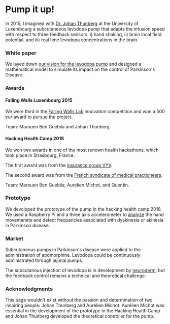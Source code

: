 # Pump it up!

In 2015, I imagined with [Dr. Johan Thunberg](https://scholar.google.fr/citations?user=EG4ZBbcAAAAJ&hl=en) at the University of Luxembourg a subcutaneous levodopa pump that adapts the infusion speed with respect to three feedback sensors: i) hand shaking, ii) brain local
field potential, and iii) real time levodopa concentrations in the brain.

### White paper
We layed down [our vision for the levodopa pump](https://arxiv.org/abs/1608.07232) and designed a mathematical model to simulate its impact on the control of Parkinson's Disease.

### Awards

#### Falling Walls Luxembourg 2015
We were third in the [Falling Walls Lab](https://wwwfr.uni.lu/universite/actualites/a_la_une/pranjul_shah_is_the_falling_walls_lab_winner) innovation competition and won a 500 eur award to pursue the project.

Team: Marouen Ben Guebila and Johan Thunberg.

#### Hacking Health Camp 2018
We won two awards in one of the most renown health hackathons, which took place in Strasbourg, France.

The first award was from the [insurance group VYV](https://www.groupe-vyv.fr/).

The second award was from the [French syndicate of medical practioneers](http://www.lesml.org/).

Team: Marouen Ben Guebila, Aurélien Michot, and Quentin.

### Prototype
We devoloped the prototype of the pump in the hacking health camp 2018.
We used a Raspberry Pi and a three axis accelerometer to [analyze](https://github.com/marouenbg/pump-it-up) the hand movemenets and detect frequencies associated with dyskinesia or akinesia in Parkinson disease.

### Market
Subcutaneous pumps in Parkinson's disease were applied to the administration of apomorphine. Levodopa could be continuously administrated through jejunal pumps.

The subcutanous injection of levodopa is in development by [neuroderm](http://neuroderm.com/), but the feedback control remains a technical and theoretical challenge.

### Acknowledgments
This page wouldn't exist without the passion and determination of two inspiring people: Johan Thunberg and Aurélien Michot.
Aurélien Michot was essential in the development of the prototype in the Hacking Health Camp and Johan Thunberg developed the theoretical controller for the pump.